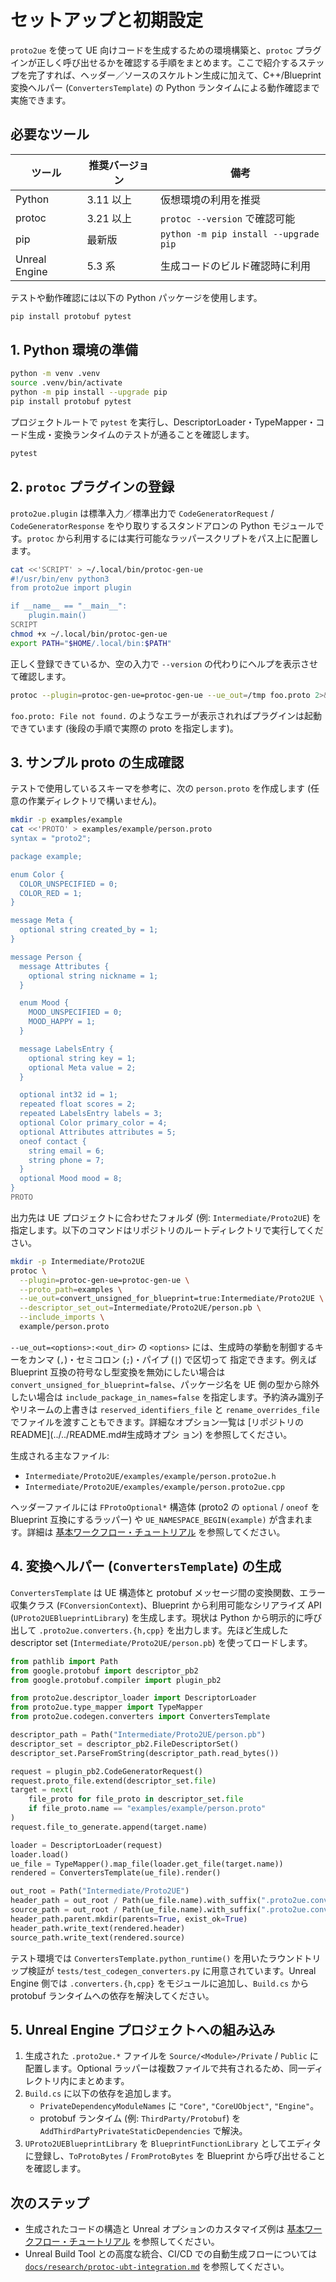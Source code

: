 # セットアップと初期設定

`proto2ue` を使って UE 向けコードを生成するための環境構築と、`protoc` プラグインが正しく呼び出せるかを確認する手順をまとめます。ここで紹介するステップを完了すれば、ヘッダー／ソースのスケルトン生成に加えて、C++/Blueprint 変換ヘルパー (`ConvertersTemplate`) の Python ランタイムによる動作確認まで実施できます。

## 必要なツール

| ツール | 推奨バージョン | 備考 |
| ------ | -------------- | ---- |
| Python | 3.11 以上 | 仮想環境の利用を推奨 |
| protoc | 3.21 以上 | `protoc --version` で確認可能 |
| pip    | 最新版        | `python -m pip install --upgrade pip` |
| Unreal Engine | 5.3 系 | 生成コードのビルド確認時に利用 |

テストや動作確認には以下の Python パッケージを使用します。

```bash
pip install protobuf pytest
```

## 1. Python 環境の準備

```bash
python -m venv .venv
source .venv/bin/activate
python -m pip install --upgrade pip
pip install protobuf pytest
```

プロジェクトルートで `pytest` を実行し、DescriptorLoader・TypeMapper・コード生成・変換ランタイムのテストが通ることを確認します。

```bash
pytest
```

## 2. `protoc` プラグインの登録

`proto2ue.plugin` は標準入力／標準出力で `CodeGeneratorRequest` / `CodeGeneratorResponse` をやり取りするスタンドアロンの Python モジュールです。`protoc` から利用するには実行可能なラッパースクリプトをパス上に配置します。

```bash
cat <<'SCRIPT' > ~/.local/bin/protoc-gen-ue
#!/usr/bin/env python3
from proto2ue import plugin

if __name__ == "__main__":
    plugin.main()
SCRIPT
chmod +x ~/.local/bin/protoc-gen-ue
export PATH="$HOME/.local/bin:$PATH"
```

正しく登録できているか、空の入力で `--version` の代わりにヘルプを表示させて確認します。

```bash
protoc --plugin=protoc-gen-ue=protoc-gen-ue --ue_out=/tmp foo.proto 2>&1 | head
```

`foo.proto: File not found.` のようなエラーが表示されればプラグインは起動できています (後段の手順で実際の proto を指定します)。

## 3. サンプル proto の生成確認

テストで使用しているスキーマを参考に、次の `person.proto` を作成します (任意の作業ディレクトリで構いません)。

```bash
mkdir -p examples/example
cat <<'PROTO' > examples/example/person.proto
syntax = "proto2";

package example;

enum Color {
  COLOR_UNSPECIFIED = 0;
  COLOR_RED = 1;
}

message Meta {
  optional string created_by = 1;
}

message Person {
  message Attributes {
    optional string nickname = 1;
  }

  enum Mood {
    MOOD_UNSPECIFIED = 0;
    MOOD_HAPPY = 1;
  }

  message LabelsEntry {
    optional string key = 1;
    optional Meta value = 2;
  }

  optional int32 id = 1;
  repeated float scores = 2;
  repeated LabelsEntry labels = 3;
  optional Color primary_color = 4;
  optional Attributes attributes = 5;
  oneof contact {
    string email = 6;
    string phone = 7;
  }
  optional Mood mood = 8;
}
PROTO
```

出力先は UE プロジェクトに合わせたフォルダ (例: `Intermediate/Proto2UE`) を指定します。以下のコマンドはリポジトリのルートディレクトリで実行してください。

```bash
mkdir -p Intermediate/Proto2UE
protoc \
  --plugin=protoc-gen-ue=protoc-gen-ue \
  --proto_path=examples \
  --ue_out=convert_unsigned_for_blueprint=true:Intermediate/Proto2UE \
  --descriptor_set_out=Intermediate/Proto2UE/person.pb \
  --include_imports \
  example/person.proto
```

`--ue_out=<options>:<out_dir>` の `<options>` には、生成時の挙動を制御するキーをカンマ (`,`)・セミコロン (`;`)・パイプ (`|`) で区切って
指定できます。例えば Blueprint 互換の符号なし型変換を無効にしたい場合は `convert_unsigned_for_blueprint=false`、パッケージ名を UE
側の型から除外したい場合は `include_package_in_names=false` を指定します。予約済み識別子やリネームの上書きは `reserved_identifiers_file`
と `rename_overrides_file` でファイルを渡すこともできます。詳細なオプション一覧は [リポジトリの README](../../README.md#生成時オプシ
ョン) を参照してください。

生成される主なファイル:

- `Intermediate/Proto2UE/examples/example/person.proto2ue.h`
- `Intermediate/Proto2UE/examples/example/person.proto2ue.cpp`

ヘッダーファイルには `FProtoOptional*` 構造体 (proto2 の `optional` / `oneof` を Blueprint 互換にするラッパー) や `UE_NAMESPACE_BEGIN(example)` が含まれます。詳細は [基本ワークフロー・チュートリアル](tutorials/basic-workflow.md) を参照してください。

## 4. 変換ヘルパー (`ConvertersTemplate`) の生成

`ConvertersTemplate` は UE 構造体と protobuf メッセージ間の変換関数、エラー収集クラス (`FConversionContext`)、Blueprint から利用可能なシリアライズ API (`UProto2UEBlueprintLibrary`) を生成します。現状は Python から明示的に呼び出して `.proto2ue.converters.{h,cpp}` を出力します。先ほど生成した descriptor set (`Intermediate/Proto2UE/person.pb`) を使ってロードします。

```python
from pathlib import Path
from google.protobuf import descriptor_pb2
from google.protobuf.compiler import plugin_pb2

from proto2ue.descriptor_loader import DescriptorLoader
from proto2ue.type_mapper import TypeMapper
from proto2ue.codegen.converters import ConvertersTemplate

descriptor_path = Path("Intermediate/Proto2UE/person.pb")
descriptor_set = descriptor_pb2.FileDescriptorSet()
descriptor_set.ParseFromString(descriptor_path.read_bytes())

request = plugin_pb2.CodeGeneratorRequest()
request.proto_file.extend(descriptor_set.file)
target = next(
    file_proto for file_proto in descriptor_set.file
    if file_proto.name == "examples/example/person.proto"
)
request.file_to_generate.append(target.name)

loader = DescriptorLoader(request)
loader.load()
ue_file = TypeMapper().map_file(loader.get_file(target.name))
rendered = ConvertersTemplate(ue_file).render()

out_root = Path("Intermediate/Proto2UE")
header_path = out_root / Path(ue_file.name).with_suffix(".proto2ue.converters.h")
source_path = out_root / Path(ue_file.name).with_suffix(".proto2ue.converters.cpp")
header_path.parent.mkdir(parents=True, exist_ok=True)
header_path.write_text(rendered.header)
source_path.write_text(rendered.source)
```

テスト環境では `ConvertersTemplate.python_runtime()` を用いたラウンドトリップ検証が `tests/test_codegen_converters.py` に用意されています。Unreal Engine 側では `.converters.{h,cpp}` をモジュールに追加し、`Build.cs` から protobuf ランタイムへの依存を解決してください。

## 5. Unreal Engine プロジェクトへの組み込み

1. 生成された `.proto2ue.*` ファイルを `Source/<Module>/Private` / `Public` に配置します。Optional ラッパーは複数ファイルで共有されるため、同一ディレクトリ内にまとめます。
2. `Build.cs` に以下の依存を追加します。
   - `PrivateDependencyModuleNames` に `"Core"`, `"CoreUObject"`, `"Engine"`。
   - protobuf ランタイム (例: `ThirdParty/Protobuf`) を `AddThirdPartyPrivateStaticDependencies` で解決。
3. `UProto2UEBlueprintLibrary` を `BlueprintFunctionLibrary` としてエディタに登録し、`ToProtoBytes` / `FromProtoBytes` を Blueprint から呼び出せることを確認します。

## 次のステップ

- 生成されたコードの構造と Unreal オプションのカスタマイズ例は [基本ワークフロー・チュートリアル](tutorials/basic-workflow.md) を参照してください。
- Unreal Build Tool との高度な統合、CI/CD での自動生成フローについては [`docs/research/protoc-ubt-integration.md`](../research/protoc-ubt-integration.md) を参照してください。
